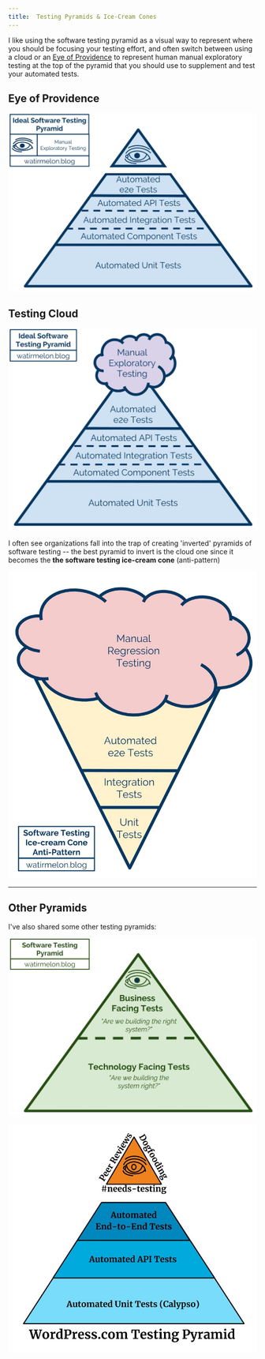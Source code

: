 ```yaml
---
title:  Testing Pyramids & Ice-Cream Cones
---
```


I like using the software testing pyramid as a visual way to represent where you should be focusing your testing effort, and often switch between using a cloud or an [Eye of Providence](http://en.wikipedia.org/wiki/Eye_of_Providence) to represent human manual exploratory testing at the top of the pyramid that you should use to supplement and test your automated tests.

## Eye of Providence

![](/media/pyramids/eye.jpg)

## Testing Cloud

![](/media/pyramids/ideal.jpg)

I often see organizations fall into the trap of creating 'inverted' pyramids of software testing -- the best pyramid to invert is the cloud one since it becomes the **the software testing ice-cream cone** (anti-pattern)

![](/media/pyramids/icecream.jpg)

---

## Other Pyramids

I've also shared some other testing pyramids:

![](/media/pyramids/business.jpg)

![](/media/pyramids/wordpress.jpg)
